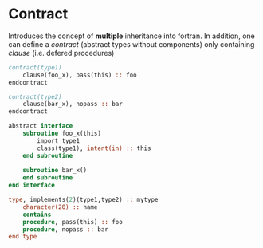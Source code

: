 # Contract

Introduces the concept of **multiple** inheritance into fortran. In addition, one can define a _contract_ (abstract types without components) only containing _clause_ (i.e. defered procedures)

```fortran
contract(type1)
    clause(foo_x), pass(this) :: foo
endcontract

contract(type2)
    clause(bar_x), nopass :: bar
endcontract

abstract interface
    subroutine foo_x(this)
        import type1
        class(type1), intent(in) :: this
    end subroutine
    
    subroutine bar_x()
    end subroutine
end interface

type, implements(2)(type1,type2) :: mytype
    character(20) :: name
    contains
    procedure, pass(this) :: foo
    procedure, nopass :: bar
end type
```